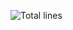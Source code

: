 ![Total lines](https://img.shields.io/tokei/lines/github.com/LovetheFrogs/language_exploring/tree/main/Rust/rust?color=green&label=total%20lines)